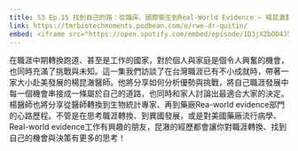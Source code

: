 ```yaml
---
title: S3 Ep.15 找到自己的路：從臨床、國際衛生到Real-World Evidence – 楊昆澈醫師專訪
link: https://tmrbiotechmoments.podbean.com/e/rwe-dr-quitin/
embed: <iframe src="https://open.spotify.com/embed/episode/1O3jXZbOD4J58mZlCTDR5R" width="100%" height="232" frameborder="0" allowtransparency="true" allow="encrypted-media"></iframe>
---
```


在職涯中期轉換跑道、甚至是工作的國家，對於個人與家庭是個令人興奮的機會，也同時充滿了挑戰與未知。這一集我們訪談了在台灣職涯已有不小成就時，帶著一家大小赴美發展的楊昆澈醫師。他將分享如何分析優勢與挑戰，將自己職涯發展中每一個機會串接成一條屬於自己的道路，也同時和家人討論出最適合大家的決定。楊醫師也將分享從醫師轉換到生物統計專家、再到藥廠Rea-world evidence部門的心路歷程。不管是在思考職涯轉換、到異國發展，或是對美國藥廠流行病學、Real-world evidence工作有興趣的朋友，昆澈的經歷都會讓你對職涯轉換、找到自己的機會與決策有更多的思考！
